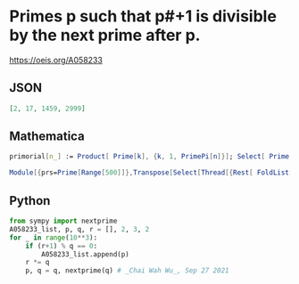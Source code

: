 # Primes p such that p\#\+1 is divisible by the next prime after p\.
https://oeis.org/A058233
## JSON
```JSON
[2, 17, 1459, 2999]
```
## Mathematica
```Mathematica
primorial[n_] := Product[ Prime[k], {k, 1, PrimePi[n]}]; Select[ Prime[ Range[1000]], Divisible[ primorial[#] + 1, NextPrime[#]] &] (* _Jean-François Alcover_, Aug 19 2013 *)
```
```Mathematica
Module[{prs=Prime[Range[500]]},Transpose[Select[Thread[{Rest[ FoldList[ Times, 1,prs]], prs}], Divisible[ First[#]+1, NextPrime[Last[#]]]&]][[2]]] (* _Harvey P. Dale_, Mar 12 2014 *)
```
## Python
```Python
from sympy import nextprime
A058233_list, p, q, r = [], 2, 3, 2
for _ in range(10**3):
    if (r+1) % q == 0:
        A058233_list.append(p)
    r *= q
    p, q = q, nextprime(q) # _Chai Wah Wu_, Sep 27 2021
```

